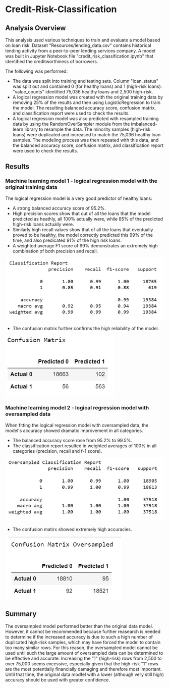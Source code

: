 # Credit-Risk-Classification

## Analysis Overview

This analysis used various techniques to train and evaluate a model based on loan risk. Dataset "Resources/lending_data.csv" contains historical lending activity from a peer-to-peer lending services company. A model was built in Jupyter Notebook file "credit_risk_classification.ipynb" that identified the creditworthiness of borrowers.  

The following was performed:
* The data was split into training and testing sets. Column "loan_status" was split out and contained 0 (for healthy loans) and 1 (high-risk loans). "value_counts" identified 75,036 healthy loans and 2,500 high-risk.
* A logical regression model was created with the original training data by removing 25% of the results and then using LogisticRegression to train the model. The resulting balanced accuracy score, confusion matrix, and classification report were used to check the results.
* A logical regression model was also predicted with resampled training data by using the RandomOverSampler module from the imbalanced-learn library to resample the data. The minority samples (high-risk loans) were duplicated and increased to match the 75,036 healthy loan samples. The modeling process was then repeated with this data, and the balanced accuracy score, confusion matrix, and classification report were used to check the results.

## Results

### Machine learning model 1 - logical regression model with the original training data

The logical regression model is a very good predictor of healthy loans:  

  * A strong balanced accuracy score of 95.2%.
  * High precision scores show that out of all the loans that the model predicted as heathly, all 100% actually were, while 85% of the predicted high-risk loans actually were.
  * Similarly high recall values show that of all the loans that eventually proved to be healthy, the model correctly predicted this 99% of the time, and also predicated 91% of the high risk loans.
  * A weighted average F1 score of 99% demonstrates an extremely high combination of both precision and recall.

   ![Classification Report - Original](/Images/Classification_Report_Original.jpg "Classification_Report_Original")

  * The confusion matrix further confirms the high reliability of the model.

  ![Confusion Matrix - Original](/Images/Confusion_Matrix_Original.jpg "Confusion Matrix - Original")


### Machine learning model 2 - logical regression model with oversampled data

When fitting the logical regression model with oversampled data, the model's accuracy showed dramatic improvement in all categories.  

  * The balanced accuracy score rose from 95.2% to 99.5%.
  * The classification report resulted in weighted averages of 100% in all categories (precision, recall and f-1 score).

   ![Classification Report - Oversampled](/Images/Classification_Report_Oversampled.jpg "Classification_Report_Oversampled")

  * The confusion matirx showed extremely high accuracies.

  ![Confusion Matrix - Oversampled](/Images/Confusion_Matrix_Oversampled.jpg "Confusion Matrix - Oversampled")

## Summary

The oversampled model performed better than the original data model. However, it cannot be recommended because further reasearch is needed to determine if the increased accuracy is due to such a high number of duplicated high-risk samples, which may have forced the model to contain too many similar rows. For this reason, the oversampled model cannot be used until such the large amount of oversampled data can be determined to be effective and accurate. Increasing the "1" (high-risk) rows from 2,500 to over 75,000 seems excessive, especially given that the high-risk "1" rows are the most potentially financially damaging and therefore most important. Until that time, the original data modfel with a lower (although very still high) accuracy should be used with greater confidence.
